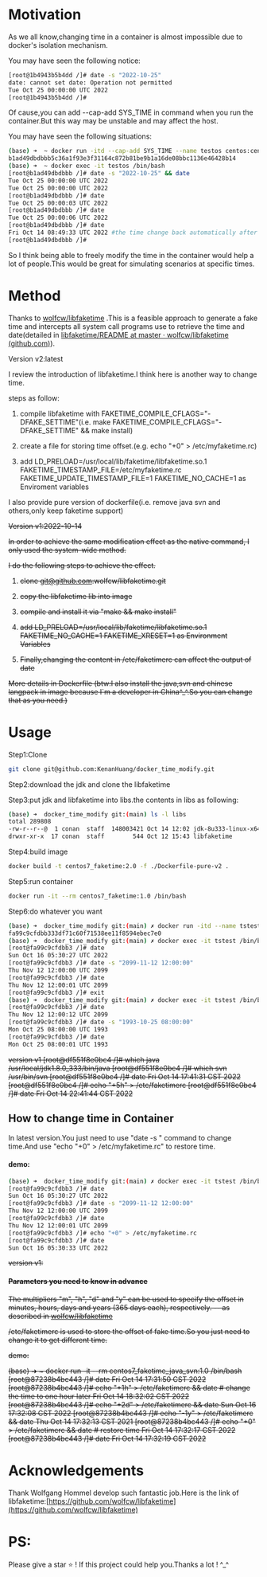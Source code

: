 # Motivation

As we all know,changing time in a container is almost impossible due to docker's isolation mechanism.

You may have seen the following notice:

```bash
[root@1b4943b5b4dd /]# date -s "2022-10-25"
date: cannot set date: Operation not permitted
Tue Oct 25 00:00:00 UTC 2022
[root@1b4943b5b4dd /]# 
```

Of cause,you can add --cap-add SYS_TIME in command when you run the container.But this way may be unstable and may affect the host.

You may have seen the following situations:

```bash
(base) ➜  ~ docker run -itd --cap-add SYS_TIME --name testos centos:centos7 /bin/bash
b1ad49dbdbbb5c36a1f93e3f31164c872b81be9b1a16de08bbc1136e46428b14
(base) ➜  ~ docker exec -it testos /bin/bash                                         
[root@b1ad49dbdbbb /]# date -s "2022-10-25" && date
Tue Oct 25 00:00:00 UTC 2022
Tue Oct 25 00:00:00 UTC 2022
[root@b1ad49dbdbbb /]# date
Tue Oct 25 00:00:03 UTC 2022
[root@b1ad49dbdbbb /]# date
Tue Oct 25 00:00:06 UTC 2022
[root@b1ad49dbdbbb /]# date
Fri Oct 14 08:49:33 UTC 2022 #the time change back automatically after few seconds 
[root@b1ad49dbdbbb /]# 
```

So I think being able to freely modify the time in the container would help a lot of people.This would be great for simulating scenarios at specific times.

# Method

Thanks to [wolfcw/libfaketime](https://github.com/wolfcw/libfaketime) .This is a feasible approach to generate a fake time and intercepts all system call programs use to retrieve the time and date(detailed in [libfaketime/README at master · wolfcw/libfaketime (github.com)](https://github.com/wolfcw/libfaketime/blob/master/README)).

Version v2:latest

I review the introduction of libfaketime.I think here is another way to change time.

steps as follow:

1. compile libfaketime with FAKETIME_COMPILE_CFLAGS="-DFAKE_SETTIME"(i.e. make FAKETIME_COMPILE_CFLAGS="-DFAKE_SETTIME" && make install)

2. create a file for storing time offset.(e.g. echo "+0" > /etc/myfaketime.rc)

3. add LD_PRELOAD=/usr/local/lib/faketime/libfaketime.so.1 FAKETIME_TIMESTAMP_FILE=/etc/myfaketime.rc FAKETIME_UPDATE_TIMESTAMP_FILE=1 FAKETIME_NO_CACHE=1 as Enviroment variables

I also provide pure version of dockerfile(i.e. remove java svn and others,only keep faketime support)

~~Version v1:2022-10-14~~

~~In order to achieve the same modification effect as the native command, I only used the system-wide method.~~

~~I do the following steps to achieve the effect.~~

1. ~~clone [git@github.com](mailto:git@github.com):wolfcw/libfaketime.git~~

2. ~~copy the libfaketime lib into image~~

3. ~~compile and install it via "make && make install"~~

4. ~~add LD_PRELOAD=/usr/local/lib/faketime/libfaketime.so.1 FAKETIME_NO_CACHE=1 FAKETIME_XRESET=1 as Environment Variables~~

5. ~~Finally,changing the content in /etc/faketimerc can affect the output of date~~

~~More details in Dockerfile (btw:I also install the java,svn and chinese langpack in image because I`m a developer in China^_^.So you can change that as you need.)~~

# Usage

Step1:Clone

```bash
git clone git@github.com:KenanHuang/docker_time_modify.git
```

Step2:download the jdk and clone the libfaketime 

Step3:put jdk and libfaketime into libs.the contents in libs as following:

```bash
(base) ➜  docker_time_modify git:(main) ls -l libs
total 289808
-rw-r--r--@  1 conan  staff  148003421 Oct 14 12:02 jdk-8u333-linux-x64.tar.gz
drwxr-xr-x  17 conan  staff        544 Oct 12 15:43 libfaketime
```

Step4:build image

```bash
docker build -t centos7_faketime:2.0 -f ./Dockerfile-pure-v2 .
```

Step5:run container

```bash
docker run -it --rm centos7_faketime:1.0 /bin/bash
```

Step6:do whatever you want

```bash
(base) ➜  docker_time_modify git:(main) ✗ docker run -itd --name tstest centos7_faketime:2.0 /bin/bash
fa99c9cfdbb333df71c60f71538ee11f8594ebec7e0
(base) ➜  docker_time_modify git:(main) ✗ docker exec -it tstest /bin/bash
[root@fa99c9cfdbb3 /]# date
Sun Oct 16 05:30:27 UTC 2022
[root@fa99c9cfdbb3 /]# date -s "2099-11-12 12:00:00"
Thu Nov 12 12:00:00 UTC 2099
[root@fa99c9cfdbb3 /]# date
Thu Nov 12 12:00:01 UTC 2099
[root@fa99c9cfdbb3 /]# exit
(base) ➜  docker_time_modify git:(main) ✗ docker exec -it tstest /bin/bash
[root@fa99c9cfdbb3 /]# date
Thu Nov 12 12:00:12 UTC 2099
[root@fa99c9cfdbb3 /]# date -s "1993-10-25 08:00:00"
Mon Oct 25 08:00:00 UTC 1993
[root@fa99c9cfdbb3 /]# date
Mon Oct 25 08:00:01 UTC 1993
```

~~version v1
[root@df551f8e0bc4 /]# which java
/usr/local/jdk1.8.0_333/bin/java
[root@df551f8e0bc4 /]# which svn
/usr/bin/svn
[root@df551f8e0bc4 /]# date
Fri Oct 14 17:41:31 CST 2022
[root@df551f8e0bc4 /]# echo "+5h" > /etc/faketimerc 
[root@df551f8e0bc4 /]# date
Fri Oct 14 22:41:44 CST 2022~~

## How to change time in Container

In latest version.You just need to use "date -s " command to change time.And use "echo "+0" > /etc/myfaketime.rc" to restore time.

#### demo:

```bash
(base) ➜  docker_time_modify git:(main) ✗ docker exec -it tstest /bin/bash
[root@fa99c9cfdbb3 /]# date
Sun Oct 16 05:30:27 UTC 2022
[root@fa99c9cfdbb3 /]# date -s "2099-11-12 12:00:00"
Thu Nov 12 12:00:00 UTC 2099
[root@fa99c9cfdbb3 /]# date
Thu Nov 12 12:00:01 UTC 2099
[root@fa99c9cfdbb3 /]# echo "+0" > /etc/myfaketime.rc
[root@fa99c9cfdbb3 /]# date
Sun Oct 16 05:30:33 UTC 2022
```

~~version v1:~~

#### ~~Parameters you need to know in advance~~

~~The multipliers "m", "h", "d" and "y" can be used to specify the offset in
  minutes, hours, days and years (365 days each), respectively. -- as described in [wolfcw/libfaketime](https://github.com/wolfcw/libfaketime)~~

~~/etc/faketimerc  is used to store the offset of fake time.So you just need to change it to get different time.~~

~~demo:~~

~~(base) ➜  ~ docker run -it --rm centos7_faketime_java_svn:1.0 /bin/bash
[root@87238b4bc443 /]# date
Fri Oct 14 17:31:50 CST 2022
[root@87238b4bc443 /]# echo "+1h" > /etc/faketimerc && date # change the time to one hour later
Fri Oct 14 18:32:02 CST 2022
[root@87238b4bc443 /]# echo "+2d" > /etc/faketimerc && date
Sun Oct 16 17:32:08 CST 2022
[root@87238b4bc443 /]# echo "-1y" > /etc/faketimerc && date
Thu Oct 14 17:32:13 CST 2021
[root@87238b4bc443 /]# echo "+0" > /etc/faketimerc && date # restore time
Fri Oct 14 17:32:17 CST 2022
[root@87238b4bc443 /]# date
Fri Oct 14 17:32:19 CST 2022~~

# Acknowledgements

Thank Wolfgang Hommel develop such fantastic job.Here is the link of libfaketime:[https://github.com/wolfcw/libfaketime](https://github.com/wolfcw/libfaketime)

# PS:

Please give a star ⭐️ ! If this project could help you.Thanks a lot ! ^_^